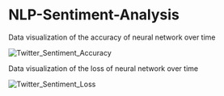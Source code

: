 # NLP-Sentiment-Analysis
Data visualization of the accuracy of neural network over time

![Twitter_Sentiment_Accuracy](https://user-images.githubusercontent.com/87667562/152460192-6e368f4d-92e0-4157-9d46-b868afd1d4fc.png)

Data visualization of the loss of neural network over time


![Twitter_Sentiment_Loss](https://user-images.githubusercontent.com/87667562/152460230-9310ed0a-e540-4a78-92a6-a8383dda4c0b.png)
